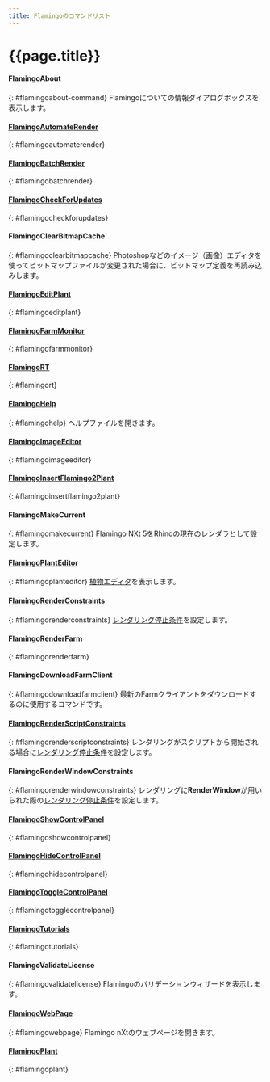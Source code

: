 ```yaml
---
title: Flamingoのコマンドリスト
---
```



# {{page.title}}

#### FlamingoAbout
{: #flamingoabout-command}
Flamingoについての情報ダイアログボックスを表示します。

#### [FlamingoAutomateRender](automate-rendering.html#flamingoautomaterender)
{: #flamingoautomaterender}

#### [FlamingoBatchRender](automate-rendering.html#batch-render)
{: #flamingobatchrender}

#### [FlamingoCheckForUpdates](http://nxt.flamingo3d.com/)
{: #flamingocheckforupdates}

#### FlamingoClearBitmapCache
{: #flamingoclearbitmapcache}
Photoshopなどのイメージ（画像）エディタを使ってビットマップファイルが変更された場合に、ビットマップ定義を再読み込みします。

#### [FlamingoEditPlant](plants.html)
{: #flamingoeditplant}

#### [FlamingoFarmMonitor](render-farm.html#monitor)
{: #flamingofarmmonitor}

#### [FlamingoRT](realtime.html)
{: #flamingort}

#### [FlamingoHelp](http://help.mcneel.com/en/flamingo/5/help/)
{: #flamingohelp}
ヘルプファイルを開きます。

#### [FlamingoImageEditor](image-editor.html)
{: #flamingoimageeditor}

#### [FlamingoInsertFlamingo2Plant](plants.html)
{: #flamingoinsertflamingo2plant}

#### FlamingoMakeCurrent
{: #flamingomakecurrent}
Flamingo NXt 5をRhinoの現在のレンダラとして設定します。

#### [FlamingoPlantEditor](plants.html)
{: #flamingoplanteditor}
[植物エディタ](plants.html)を表示します。

#### [FlamingoRenderConstraints](documentproperties-flamingo.html#render-constraints)
{: #flamingorenderconstraints}
[レンダリング停止条件](documentproperties-flamingo.html#render-constraints)を設定します。

#### [FlamingoRenderFarm](automate-rendering.html#render-farm)
{: #flamingorenderfarm}

#### FlamingoDownloadFarmClient
{: #flamingodownloadfarmclient}
最新のFarmクライアントをダウンロードするのに使用するコマンドです。

#### [FlamingoRenderScriptConstraints](render-window.html#render-constraints)
{: #flamingorenderscriptconstraints}
レンダリングがスクリプトから開始される場合に[レンダリング停止条件](documentproperties-flamingo.html#render-constraints)を設定します。

#### FlamingoRenderWindowConstraints
{: #flamingorenderwindowconstraints}
レンダリングに**RenderWindow**が用いられた際の[レンダリング停止条件](documentproperties-flamingo.html#render-constraints)を設定します。

#### [FlamingoShowControlPanel](welcome.html#control-panel)
{: #flamingoshowcontrolpanel}

#### [FlamingoHideControlPanel](welcome.html#control-panel)
{: #flamingohidecontrolpanel}

#### [FlamingoToggleControlPanel](welcome.html#control-panel)
{: #flamingotogglecontrolpanel}

#### [FlamingoTutorials](http://nxt.flamingo3d.com/page/tutorials-and-documentation)
{: #flamingotutorials}

#### FlamingoValidateLicense
{: #flamingovalidatelicense}
Flamingoのバリデーションウィザードを表示します。

#### [FlamingoWebPage](http://nxt.flamingo3d.com/)
{: #flamingowebpage}
Flamingo nXtのウェブページを開きます。

#### [FlamingoPlant](plants.html)
{: #flamingoplant}

